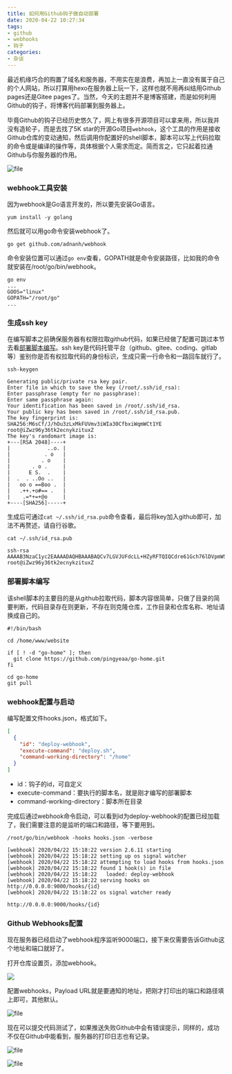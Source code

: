 ```yaml
---
title: 如何用Github钩子做自动部署
date: 2020-04-22 10:27:34
tags: 
- github
- webhooks
- 钩子
categories: 
- 杂谈
---
```


最近机缘巧合的购置了域名和服务器，不用实在是浪费，再加上一直没有属于自己的个人网站，所以打算用hexo在服务器上玩一下，这样也就不用再纠结用Github pages还是Gitee pages了。当然，今天的主题并不是博客搭建，而是如何利用Github的钩子，将博客代码部署到服务器上。

毕竟Github的钩子已经历史悠久了，网上有很多开源项目可以拿来用，所以我并没有造轮子，而是去找了5K star的开源Go项目`webhook`，这个工具的作用是接收Github仓库的变动通知，然后调用你配置好的shell脚本，脚本可以写上代码拉取的命令或是编译的操作等，具体根据个人需求而定。简而言之，它只起着拉通Github与你服务器的作用。

![file](https://pingyeaa.oss-cn-shenzhen.aliyuncs.com/image-1587526481705.png)

### webhook工具安装

因为webhook是Go语言开发的，所以要先安装Go语言。

```shell
yum install -y golang
```

然后就可以用go命令安装webhook了。

```shell
go get github.com/adnanh/webhook
```

命令安装位置可以通过`go env`查看，GOPATH就是命令安装路径，比如我的命令就安装在/root/go/bin/webhook。

```shell
go env
...
GOOS="linux"
GOPATH="/root/go"
...
```

### 生成ssh key

在编写脚本之前确保服务器有权限拉取github代码，如果已经做了配置可跳过本节去看[部署脚本编写](#部署脚本编写)。ssh key是代码托管平台（github、gitee、coding、gitlab等）鉴别你是否有权拉取代码的身份标识，生成只需一行命令和一路回车就行了。

```shell
ssh-keygen

Generating public/private rsa key pair.
Enter file in which to save the key (/root/.ssh/id_rsa): 
Enter passphrase (empty for no passphrase): 
Enter same passphrase again: 
Your identification has been saved in /root/.ssh/id_rsa.
Your public key has been saved in /root/.ssh/id_rsa.pub.
The key fingerprint is:
SHA256:M6sCf/J/hOu3zLxMkFUVmv3iWIa30CfbxiWqmWCt1YE root@iZwz96y36tk2ecnykzituxZ
The key's randomart image is:
+---[RSA 2048]----+
|            ..o. |
|           . o   |
|          . o    |
|       . o .     |
|      E S.  .    |
|  .  . ..Oo ..   |
|   oo o ==Boo .  |
|   .++.+o#== .   |
|    .=*+=+@o     |
+----[SHA256]-----+
```

生成后可通过`cat ~/.ssh/id_rsa.pub`命令查看，最后将key加入github即可，加法不再赘述，请自行谷歌。

```shell
cat ~/.ssh/id_rsa.pub

ssh-rsa AAAAB3NzaC1yc2EAAAADAQHBAAABAQCv7LGVJUFdcLL+HZyRFTQIQCdre61Gch76lDVpmWSX9BGGRU3iQS7EU5qApFn1VSvt+yf4rMt2LEkuxGCm1wIyBKZ6LYDViZBeTAfx4BcM1mcpxOX6I/+r07mQ4llTz+poQB1Zp9Y60uk0tbGOVWlCoDBEvf9qeEnQ0qEczEkv7wcawV6pVhlXjFKZgq0EOQbCYoWMvPUl+dwDbTcl/h+7At1nlgfF7IuRHlKf18qvgnTRT2wpiuz4pWdoAi8LcY1JiR1z5OB0oCJ2euhyDND39G2NxZRS1FIVdgCEvioHtdoHOSoWBlcSj0fLFSnscBfRBrCd7yhOP7fFKfrowHMj root@iZwz96y36tk2ecnykzituxZ
```

### 部署脚本编写

该shell脚本的主要目的是从github拉取代码，脚本内容很简单，只做了目录的简要判断，代码目录存在则更新，不存在则克隆仓库，工作目录和仓库名称、地址请换成自己的。

```shell
#!/bin/bash

cd /home/www/website

if [ ! -d "go-home" ]; then
  git clone https://github.com/pingyeaa/go-home.git
fi

cd go-home
git pull
```

### webhook配置与启动

编写配置文件hooks.json，格式如下。

```json
[
  {
    "id": "deploy-webhook",
    "execute-command": "deploy.sh",
    "command-working-directory": "/home"
  }
]
```

- id：钩子的id，可自定义
- execute-command：要执行的脚本名，就是刚才编写的部署脚本
- command-working-directory：脚本所在目录

完成后通过webhook命令启动，可以看到id为deploy-webhook的配置已经加载了，我们需要注意的是监听的端口和路径，等下要用到。

```shell
/root/go/bin/webhook -hooks hooks.json -verbose

[webhook] 2020/04/22 15:18:22 version 2.6.11 starting
[webhook] 2020/04/22 15:18:22 setting up os signal watcher
[webhook] 2020/04/22 15:18:22 attempting to load hooks from hooks.json
[webhook] 2020/04/22 15:18:22 found 1 hook(s) in file
[webhook] 2020/04/22 15:18:22   loaded: deploy-webhook
[webhook] 2020/04/22 15:18:22 serving hooks on http://0.0.0.0:9000/hooks/{id}
[webhook] 2020/04/22 15:18:22 os signal watcher ready
```

```shell
http://0.0.0.0:9000/hooks/{id}
```

### Github Webhooks配置

现在服务器已经启动了webhook程序监听9000端口，接下来仅需要告诉Github这个地址和端口就好了。

打开仓库设置页，添加webhook。

![](https://pingyeaa.oss-cn-shenzhen.aliyuncs.com/image-1587523289550.png)

配置webhooks，Payload URL就是要通知的地址，把刚才打印出的端口和路径填上即可，其他默认。

![file](https://pingyeaa.oss-cn-shenzhen.aliyuncs.com/image-1587541102651.png)

现在可以提交代码测试了，如果推送失败Github中会有错误提示，同样的，成功不仅在Github中能看到，服务器的打印日志也有记录。

![file](https://pingyeaa.oss-cn-shenzhen.aliyuncs.com/image-1587541394355.png)

![file](https://pingyeaa.oss-cn-shenzhen.aliyuncs.com/image-1587541482026.png)